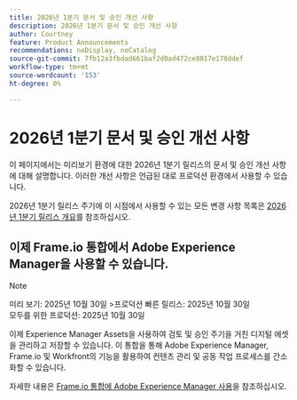 ```yaml
---
title: 2026년 1분기 문서 및 승인 개선 사항
description: 2026년 1분기 문서 및 승인 개선 사항
author: Courtney
feature: Product Announcements
recommendations: noDisplay, noCatalog
source-git-commit: 7fb12a3fbdad661baf2d0ad472ce8017e178ddef
workflow-type: tm+mt
source-wordcount: '153'
ht-degree: 0%

---
```


# 2026년 1분기 문서 및 승인 개선 사항

이 페이지에서는 미리보기 환경에 대한 2026년 1분기 릴리스의 문서 및 승인 개선 사항에 대해 설명합니다. 이러한 개선 사항은 언급된 대로 프로덕션 환경에서 사용할 수 있습니다.

2026년 1분기 릴리스 주기에 이 시점에서 사용할 수 있는 모든 변경 사항 목록은 [2026년 1분기 릴리스 개요](/help/quicksilver/product-announcements/product-releases/26-q1-release-activity/26-q1-release-overview.md)를 참조하십시오.


## 이제 Frame.io 통합에서 Adobe Experience Manager을 사용할 수 있습니다.

>[!NOTE]
>
>미리 보기: 2025년 10월 30일
>&#x200B;>프로덕션 빠른 릴리스: 2025년 10월 30일\
>모두를 위한 프로덕션: 2025년 10월 30일

이제 Experience Manager Assets을 사용하여 검토 및 승인 주기&#x200B;을 거친 디지털 에셋을 관리하고 저장할 수 있습니다. 이 통합을 통해 Adobe Experience Manager, Frame.io 및 Workfront의 기능을 활용하여 컨텐츠 관리 및 공동 작업 프로세스를 간소화할 수 있습니다.

자세한 내용은 [Frame.io 통합에 Adobe Experience Manager 사용](/help/quicksilver/review-and-approve-work/native-integrations/frame-io/use-aem-with-frame.md)을 참조하십시오.

